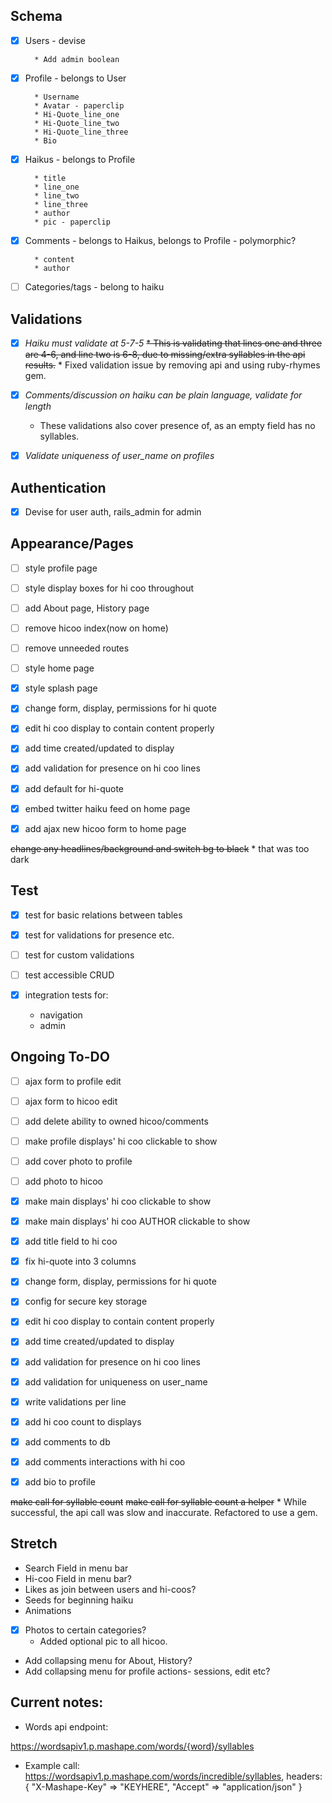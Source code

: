 ## Schema

- [x] Users - devise

        * Add admin boolean

- [x] Profile - belongs to User

        * Username
        * Avatar - paperclip
        * Hi-Quote_line_one
        * Hi-Quote_line_two
        * Hi-Quote_line_three
        * Bio

- [x] Haikus - belongs to Profile

        * title
        * line_one
        * line_two
        * line_three
        * author
        * pic - paperclip

- [x] Comments - belongs to Haikus, belongs to Profile - polymorphic?

        * content
        * author

- [ ] Categories/tags - belong to haiku


## Validations

- [x]  _Haiku must validate at 5-7-5_
  ~~* This is validating that lines one and three are 4-6, and line two is 6-8, due to missing/extra syllables in the api results.~~ * Fixed validation issue by removing api and using ruby-rhymes gem.

- [x]  _Comments/discussion on haiku can be plain language, validate for length_

    * These validations also cover presence of, as an empty field has no syllables.

- [x] _Validate uniqueness of user_name on profiles_

## Authentication

- [x]  Devise for user auth, rails_admin for admin


## Appearance/Pages

- [ ] style profile page

- [ ] style display boxes for hi coo throughout

- [ ] add About page, History page

- [ ] remove hicoo index(now on home)

- [ ] remove unneeded routes

- [ ] style home page

- [x] style splash page

- [x] change form, display, permissions for hi quote

- [x] edit hi coo display to contain content properly

- [x] add time created/updated to display

- [x] add validation for presence on hi coo lines

- [x] add default for hi-quote

- [x] embed twitter haiku feed on home page

- [x] add ajax new hicoo form to home page

~~change any headlines/background and switch bg to black~~
    * that was too dark

## Test

- [x] test for basic relations between tables

- [x] test for validations for presence etc.

- [ ] test for custom validations

- [ ] test accessible CRUD

- [x] integration tests for:
    * navigation
    * admin



## Ongoing To-DO

- [ ] ajax form to profile edit

- [ ] ajax form to hicoo edit

- [ ] add delete ability to owned hicoo/comments

- [ ] make profile displays' hi coo clickable to show

- [ ] add cover photo to profile

- [ ] add photo to hicoo

- [x] make main displays' hi coo clickable to show

- [x] make main displays' hi coo AUTHOR clickable to show

- [x] add title field to hi coo

- [x] fix hi-quote into 3 columns

- [x] change form, display, permissions for hi quote

- [x] config for secure key storage

- [x] edit hi coo display to contain content properly

- [x] add time created/updated to display

- [x] add validation for presence on hi coo lines

- [x] add validation for uniqueness on user_name

- [x] write validations per line

- [x] add hi coo count to displays

- [x] add comments to db

- [x] add comments interactions with hi coo

- [x] add bio to profile

~~make call for syllable count~~
~~make call for syllable count a helper~~
    * While successful, the api call was slow and inaccurate. Refactored to use a gem.


## Stretch

  * Search Field in menu bar
  * Hi-coo Field in menu bar?
  * Likes as join between users and hi-coos?
  * Seeds for beginning haiku
  * Animations
  - [x] Photos to certain categories?
      * Added optional pic to all hicoo.
      
  * Add collapsing menu for About, History?
  * Add collapsing menu for profile actions- sessions, edit etc?

## Current notes:

* Words api endpoint:

https://wordsapiv1.p.mashape.com/words/{word}/syllables

* Example call:
https://wordsapiv1.p.mashape.com/words/incredible/syllables,
  headers:{
    "X-Mashape-Key" => "KEYHERE",
    "Accept" => "application/json"
  }

<!-- Api call for syllable count example. Refactored to use ruby_rhymes gem instead, but keeping a note of it here in case it is useful later.
  # count = 0
  # all_words = line_two.split(' ')
  # all_words.each do |word|
  #   to_add = (JSON.parse(RestClient.get("https://wordsapiv1.p.mashape.com/words/#{word}/syllables", headers={
  #     "X-Mashape-Key" => ENV["X-Mashape-Key"],
  #     "Accept" => "application/json"
  #     }))['syllables']['count']).to_i
  #     puts word
  #     puts to_add
  #     if to_add == 0
  #       count += 1
  #     end
  #     count += to_add
  # end
  # if (count < 6) || (count > 8) -->

